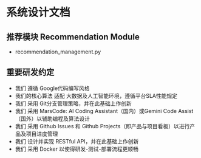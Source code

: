 # 系统设计文档
## 推荐模块 Recommendation Module
* recommendation_management.py

## 重要研发约定
* 我们 遵循 Google代码编写风格
* 我们的核心算法 适配 大数据及人工智能环境，遵循平台SLA性能规定
* 我们 采用 Git分支管理策略，并在此基础上作创新
* 我们 采用 MarsCode: AI Coding Assistant（国内）或Gemini Code Assist（国外）以辅助编程及算法设计
* 我们 采用 Github Issues 和 Github Projects（即产品与项目看板）以进行产品及项目进度管理
* 我们 设计并实现 RESTful API，并在此基础上作创新
* 我们 采用 Docker 以使得研发-测试-部署流程更顺畅